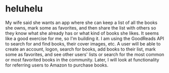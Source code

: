 # heluhelu
My wife said she wants an app where she can keep a list of all the books 
she owns, mark some as favorites, and then share the list with others so 
they know what she already has or what kind of books she likes. It seems 
like a good exercise for me, so I'm building it. I am using the 
GoodReads API to search for and find books, their cover images, etc. A 
user will be able to create an account, logon, search for books, add 
books to their list, mark some as favorites, and see other users' lists 
or search for the most common or most favorited books in the community. 
Later, I will look at functionality for referring users to Amazon to 
purchase books.
